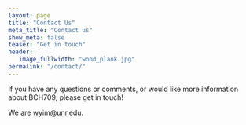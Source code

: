 ```yaml
---
layout: page
title: "Contact Us"
meta_title: "Contact us"
show_meta: false
teaser: "Get in touch"
header:
   image_fullwidth: "wood_plank.jpg"
permalink: "/contact/"
---
```

If you have any questions or comments, or would like more information
about BCH709, please get in touch!

We are [wyim@unr.edu](mailto:wyim@unr.edu).
